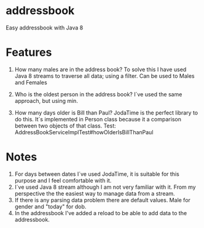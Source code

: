 # addressbook

Easy addressbook with Java 8

# Features

1. How many males are in the address book?
To solve this I have used Java 8 streams to traverse all data; using a filter.
Can be used to Males and Females

2. Who is the oldest person in the address book?
I´ve used the same approach, but using min.

3. How many days older is Bill than Paul?
JodaTime is the perfect library to do this. It´s implemented in Person class because it a comparison between two objects
of that class.
Test: AddressBookServiceImplTest#howOlderIsBillThanPaul



# Notes
 1. For days between dates I´ve used JodaTime, it is suitable for this purpose and I feel comfortable with it.
 2. I´ve used Java 8 stream although I am not very familiar with it. From my perspective the the easiest way to manage
 data from a stream.
 3. If there is any parsing data problem there are default values. Male for gender and "today" for dob.
 4. In the addressbook I've added a reload to be able to add data to the addressbook.